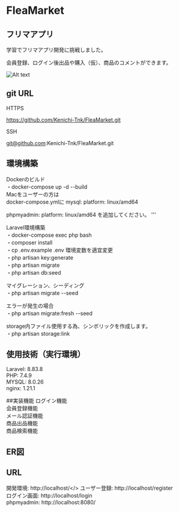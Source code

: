 # FleaMarket

## フリマアプリ

学習でフリマアプリ開発に挑戦しました。

会員登録、ログイン後出品や購入（仮）、商品のコメントができます。

![Alt text](img/Top-page.png)

## git URL

HTTPS

https://github.com/Kenichi-Tnk/FleaMarket.git

SSH

git@github.com:Kenichi-Tnk/FleaMarket.git


## 環境構築

Dockerのビルド</br>
・docker-compose up -d --build</br>
  Macをユーザーの方は</br>
  docker-compose.ymlに 
  mysql:
    platform: linux/amd64

 phpmyadmin:
    platform: linux/amd64
    を追加してください。
  '''


Laravel環境構築</br>
・docker-compose exec php bash</br>
・composer install</br>
・cp .env.example .env 環境変数を適宜変更</br>
・php artisan key:generate</br>
・php artisan migrate</br>
・php artisan db:seed</br>


マイグレーション、シーディング</br>
・php artisan migrate --seed</br>

エラーが発生の場合</br>
・php artisan migrate:fresh --seed</br>

storage内ファイル使用する為、シンボリックを作成します。</br>
・php artisan storage:link</br>
## 使用技術（実行環境）
Laravel: 8.83.8</br>
PHP: 7.4.9</br>
MYSQL: 8.0.26</br>
nginx: 1.21.1</br>

##実装機能
ログイン機能<br>
会員登録機能<br>
メール認証機能<br>
商品出品機能</br>
商品検索機能

## ER図

## URL
開発環境: http://localhost/</>
ユーザー登録: http://localhost/register</br>
ログイン画面: http://localhost/login<br>
phpmyadmin: http://localhost:8080/<br>
